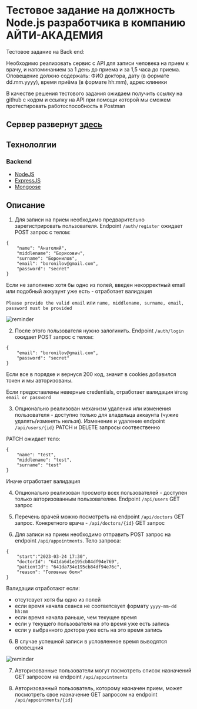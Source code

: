 # Тестовое задание на должность Node.js разработчика в компанию АЙТИ-АКАДЕМИЯ

Тестовое задание на Back end: 
 
Необходимо реализовать сервис с API для записи человека на прием к врачу, и напоминанием за  1 день до приема и за 1,5 часа до приема.  
Оповещение должно содержать: 
ФИО доктора, дату (в формате dd.mm.yyyy), время приёма (в формате hh:mm), адрес клиники 
 
В качестве решения тестового задания ожидаем получить ссылку на github с кодом и ссылку на API при помощи которой мы сможем протестировать работоспособность в Postman

## Сервер развернут [здесь](https://it-academy.onrender.com)

## Технололгии

### Backend
* [NodeJS](https://nodejs.org/)
* [ExpressJS](https://expressjs.com/)
* [Mongoose](https://mongoosejs.com/)


## Описание
1. Для записи на прием необходимо предварительно зарегистрировать пользователя. Endpoint ```/auth/register``` ожидает POST запрос с телом:

```
{
    "name": "Анатолий",
    "middlename": "Борисович",
    "surname": "Боронилов",
    "email": "boronilov@gmail.com",
    "password": "secret"
}
```

Если не заполнено хотя бы одно из полей, введен некорректный email или подобный аккуаунт уже есть - отработает валидация

```Please provide the valid email```
или
```name, middlename, surname, email, password must be provided```

![reminder](https://github.com/aboronilov/it-acadymy-test-task/blob/main/public/reminder.JPG)

2. После этого пользователя нужно залогинить. Endpoint ```/auth/login``` ожидает POST запрос с телом:

```
{
    "email": "boronilov@gmail.com",
    "password": "secret"
}
```

Если все в порядке и вернуся 200 код, значит в cookies добавился токен и мы авторизованы.

Если предоставлены неверные credentials, отработает валидация
```Wrong email or password```

3. Опционально реализован механизм удаления или изменения пользователя - доступно только для владельца аккаунта (чужие удалять/изменять нельзя). Изменение и удаление endpoint ```/api/users/{id}``` PATCH и DELETE запросы соотвественно

PATCH ожидает тело:

```
{
    "name": "test",
    "middlename": "test",
    "surname": "test"
}
```
Иначе отработает валидация

4. Опционально реализован просмотр всех пользователей - доступен только авторизованным пользователям. Endpoint ```/api/users``` GET запрос

4. Перечень врачей можно посмотреть на endpoint ```/api/doctors``` GET запрос. Конкретного врача - ```/api/doctors/{id}``` GET запрос

5. Для записи на прием необходимо отправить POST запрос на endpoint ```/api/appointments```. Тело запроса:

```
{
    "start":"2023-03-24 17:30",
    "doctorId": "641da6d1e195cb84df94e769",
    "patientId": "641da734e195cb84df94e76c",
    "reason": "Головные боли"
}
```

Валидации отработают если:
   - отсутсвует хотя бы одно из полей
   - если время начала сеанса не соответсвует формату ```yyyy-mm-dd hh:mm```
   - если время начала раньше, чем текущее время
   - если у текущего пользователя на это время уже есть запись
   - если у выбранного доктора уже есть на это время запись

6. В случае успешной записи в условленное время выводятся оповещния

![reminder](https://github.com/aboronilov/it-acadymy-test-task/blob/main/public/reminder.JPG)

7. Авторизованные пользователи могут посмотреть список назначений GET запросом на endpoint ```/api/appointments```

8. Авторизованный пользователь, которому назначен прием, может посмотреть свое назначение GET запросом на endpoint ```/api/appointments/{id}```





